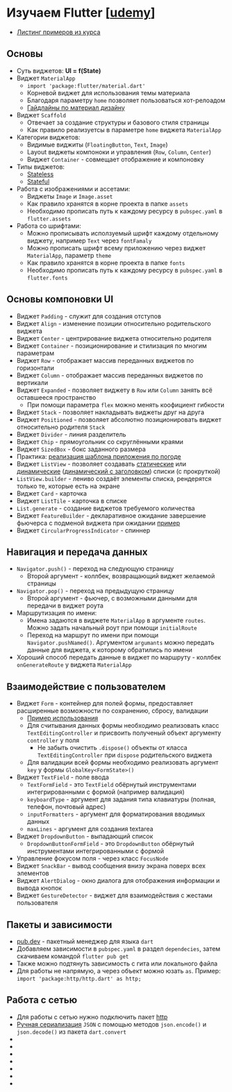 # Изучаем Flutter [[udemy](https://www.udemy.com/course/learn_flutter/learn/lecture/16405680)]
* [Листинг примеров из курса](https://github.com/Virer2013/Learn_Flutter)


## Основы
* Суть виджетов: **UI = f(State)**
* Виджет `MaterialApp`
  * `import 'package:flutter/material.dart'`
  * Корневой виджет для использования темы материала
  * Благодаря параметру `home` позволяет пользоваться хот-релоадом
  * [Гайдлайны по материал дизайну](https://material.io/design)
* Виджет `Scaffold`
  * Отвечает за создание структуры и базового стиля страницы
  * Как правило реализуетсы в параметре `home` виджета `MaterialApp`
* Категории виджетов:
  * Видимые виджиты (`FloatingButton`, `Text`, `Image`)
  * Layout виджеты компоноки и управления (`Row`, `Column`, `Center`)
  * Виджет `Container` - совмещает отображение и компоновку
* Типы виджетов:
  * [Stateless](https://github.com/Virer2013/Learn_Flutter/blob/master/stateless_widget/lib/main.dart)
  * [Stateful](https://github.com/Virer2013/Learn_Flutter/blob/master/stateful_widget/lib/main.dart)
* Работа с изображениями и ассетами:
  * Виджеты `Image` и `Image.asset`
  * Как правило хранятся в корне проекта в папке `assets`
  * Необходимо прописать путь к каждому ресурсу в `pubspec.yaml` в `flutter.assets`
* Работа со шрифтами:
  * Можно прописывать исползуемый шрифт каждому отдельному виджету, например `Text` через  `fontFamaly`
  * Можно прописать шрифт всему приложению через виджет `MaterialApp`, параметр `theme`
  * Как правило хранятся в корне проекта в папке `fonts`
  * Необходимо прописать путь к каждому ресурсу в `pubspec.yaml` в `flutter.fonts`


## Основы компоновки UI
* Виджет `Padding` - служит для создания отступов
* Виджет `Align` - изменение позиции относительно родительского виджета
* Виджет `Center` - центрирование виджета относительно родителя
* Виджет `Container` - позиционирование и стилизация по многим параметрам
* Виджет `Row` - отображает массив переданных виджетов по горизонтали
* Виджет `Column` - отображает массив переданных виджетов по вертикали
* Виджет `Expanded` - позволяет виджету в `Row` или `Column` занять всё оставшееся пространство
  * При помощи параметра `flex` можно менять коофициент гибкости
* Виджет `Stack` - позволяет накладывать виджеты друг на друга
* Виджет `Positioned` - позволяет абсолютно позиционировать виджет относительно родителя `Stack`
* Виджет `Divider` - линия разделитель
* Виджет `Chip` - прямоугольник со скруглёнными краями
* Виджет `SizedBox` - бокс заданного размера
* Практика: [реализация шаблона приложения по погоде](https://github.com/Virer2013/Learn_Flutter/blob/master/layout_interface/lib/main.dart)
* Виджет `ListView` - позволяет создавать [статические](https://github.com/Virer2013/Learn_Flutter/blob/master/static_listview/lib/main.dart) или [динамические](https://github.com/Virer2013/Learn_Flutter/blob/master/dynamic_listview/lib/main.dart) ([динамический с заголовком](https://github.com/Virer2013/Learn_Flutter/blob/master/dynamic_listview_heading/lib/main.dart)) списки (с прокруткой)
* `ListView.builder` - лениво создаёт элементы списка, рендерятся только те, которые есть на экране
* Виджет `Card` - карточка
* Виджет `ListTile` - карточка в списке
* `List.generate` - создание виджетов требуемого количества
* Виджет `FeatureBuilder` - декларативное ожидание завершение фьючерса с подменой виджета при ожидании [пример](https://github.com/Virer2013/Learn_Flutter/blob/master/manual_serialization/lib/main.dart#L39)
* Виджет `CircularProgressIndicator` - спиннер


## Навигация и передача данных
* `Navigator.push()` - переход на следующую страницу
  * Второй аргумент - коллбек, возвращающий виджет желаемой страницы
* `Navigator.pop()` - переход на предыдущую страницу
  * Второй аргумент - фьючер, с возможными данными для передачи в виджет роута
* Маршрутизация по имени:
  * Имена задаются в виджете `MaterialApp` в аргументе `routes`. Можно задать начальный роут при помощи `initialRoute`
  * Переход на маршрут по имени при помощи `Navigator.pushNamed()`. Аргументом `argumants` можно передать данные для виджета, к которому обратились по имени
* Хороший способ передать данные в виджет по маршруту - коллбек `onGenerateRoute` у виджета `MaterialApp`


## Взаимодействие с пользователем
* Виджет `Form` - контейнер для полей формы, предоставляет расширенные возможности по сохранению, сбросу, валидации
  * [Пример использования](https://github.com/Virer2013/Learn_Flutter/tree/master/form_example/lib)
  * Для считывания данных формы необходимо реализовать класс `TextEditingController` и присвоить полученый объект аргументу `controller` у поля
    * Не забыть очистить `.dispose()` объекты от класса `TextEditingController` при `dispose` родительского виджета
  * Для валидации всей формы необходимо реализовать аргумент `key` у формы `GlobalKey<FormState>()`
* Виджет `TextField` - поле ввода
  * `TextFormField` - это `TextField` обёрнутый инструментами интегрированными с формой (например валидация)
  * `keyboardType` - аргумент для задания типа клавиатуры (полная, телефон, почтовый адрес)
  * `inputFormatters` - аргумент для форматирования вводимых данных
  * `maxLines` - аргумент для создания textarea
* Виджет `DropdownButton` - выпадающий список
  * `DropdownButtonFormField` - это `DropdownButton` обёрнутый инструментами интегрированными с формой
* Управление фокусом поля - через класс `FocusNode`
* Виджет `SnackBar` - вывод сообщения внизу экрана поверх всех элементов
* Виджет `AlertDialog` - окно диалога для отображения информации и вывода кнопок
* Виджет `GestureDetector` - виджет для взаимодействия с жестами пользователя


## Пакеты и зависимости
* [pub.dev](https://pub.dev/) - пакетный менеджер для языка `dart`
* Добавляем зависимости в `pubspec.yaml` в раздел `dependecies`, затем скачиваем командой `flutter pub get`
* Также можно подтянуть зависимость с гита или локального файла
* Для работы не напрямую, а через объект можно юзать `as`. Пример: `import 'package:http/http.dart' as http;`


## Работа с сетью
* Для работы с сетью нужно подключить пакет [http](https://pub.dev/packages/http)
* [Ручная сериализация](https://github.com/Virer2013/Learn_Flutter/tree/master/manual_serialization/lib) `JSON` с помощью методов `json.encode()` и `json.decode()` из пакета `dart.convert`
* 
* 
* 
* 
* 
* 
* 
